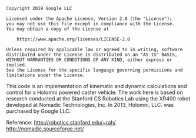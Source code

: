 
    Copyright 2019 Google LLC

    Licensed under the Apache License, Version 2.0 (the "License");
    you may not use this file except in compliance with the License.
    You may obtain a copy of the License at

        https://www.apache.org/licenses/LICENSE-2.0

    Unless required by applicable law or agreed to in writing, software
    distributed under the License is distributed on an "AS IS" BASIS,
    WITHOUT WARRANTIES OR CONDITIONS OF ANY KIND, either express or implied.
    See the License for the specific language governing permissions and
    limitations under the License.


This code is an implementation of kinematic and dynamic calculations and control
for a Holomni powered caster vehicle. The work here is based on research
conducted at the Stanford CS Robotics Lab using the XR400 robot developed at
Nomadic Technologies, Inc. In 2013, Holomni, LLC. was purchased by Google LLC.

Reference:
http://robotics.stanford.edu/~rah/
http://nomadic.sourceforge.net/


